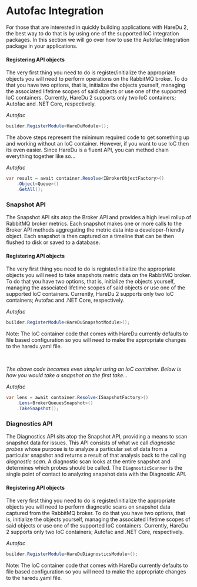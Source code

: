# Autofac Integration

For those that are interested in quickly building applications with HareDu 2, the best way to do that is by using one of the supported IoC integration packages. In this section we will go over how to use the Autofac Integration package in your applications.


#### Registering API objects
The very first thing you need to do is register/initialize the appropriate objects you will need to perform operations on the RabbitMQ broker. To do that you have two options, that is, initialize the objects yourself, managing the associated lifetime scopes of said objects or use one of the supported IoC containers. Currently, HareDu 2 supports only two IoC containers; Autofac and .NET Core, respectively.

*Autofac*
```csharp
builder.RegisterModule<HareDuModule>();
```

The above steps represent the minimum required code to get something up and working without an IoC container. However, if you want to use IoC then its even easier. Since HareDu is a fluent API, you can method chain everything together like so...

*Autofac*
```csharp
var result = await container.Resolve<IBrokerObjectFactory>()
    .Object<Queue>()
    .GetAll();
```

### Snapshot API

The Snapshot API sits atop the Broker API and provides a high level rollup of RabbitMQ broker metrics. Each snapshot makes one or more calls to the Broker API methods aggregating the metric data into a developer-friendly object. Each snapshot is then captured on a timeline that can be then flushed to disk or saved to a database.

#### Registering API objects
The very first thing you need to do is register/initialize the appropriate objects you will need to take snapshots metric data on the RabbitMQ broker. To do that you have two options, that is, initialize the objects yourself, managing the associated lifetime scopes of said objects or use one of the supported IoC containers. Currently, HareDu 2 supports only two IoC containers; Autofac and .NET Core, respectively.

*Autofac*
```csharp
builder.RegisterModule<HareDuSnapshotModule>();
```

Note: The IoC container code that comes with HareDu currently defaults to file based configuration so you will need to make the appropriate changes to the haredu.yaml file.

<br>

*The above code becomes even simpler using an IoC container. Below is how you would take a snapshot on the first take...*

*Autofac*
```csharp
var lens = await container.Resolve<ISnapshotFactory>()
    .Lens<BrokerQueuesSnapshot>()
    .TakeSnapshot();
```

### Diagnostics API

The Diagnostics API sits atop the Snapshot API, providing a means to scan snapshot data for issues. This API consists of what we call *diagnostic probes* whose purpose is to analyze a particular set of data from a particular snapshot and returns a result of that analysis back to the calling *diagnostic scan*. A diagnostic scan looks at the entire snapshot and determines which probes should be called. The ```DiagnosticScanner``` is the single point of contact to analyzing snapshot data with the Diagnostic API.

#### Registering API objects
The very first thing you need to do is register/initialize the appropriate objects you will need to perform diagnostic scans on snapshot data captured from the RabbitMQ broker. To do that you have two options, that is, initialize the objects yourself, managing the associated lifetime scopes of said objects or use one of the supported IoC containers. Currently, HareDu 2 supports only two IoC containers; Autofac and .NET Core, respectively.

*Autofac*
```csharp
builder.RegisterModule<HareDuDiagnosticsModule>();
```

Note: The IoC container code that comes with HareDu currently defaults to file based configuration so you will need to make the appropriate changes to the haredu.yaml file.

<br>

